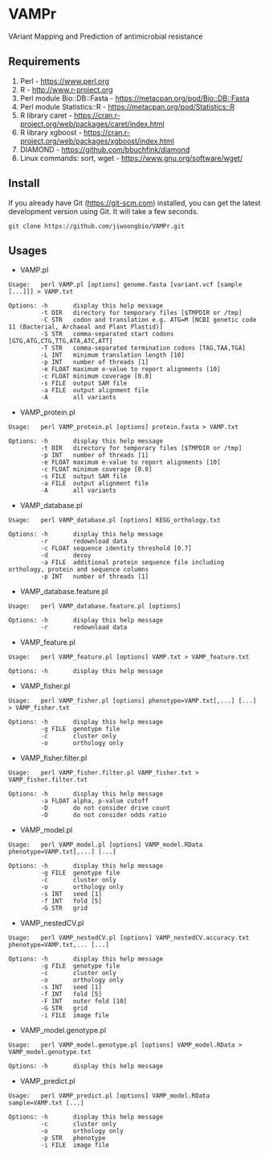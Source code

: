 # VAMPr
VAriant Mapping and Prediction of antimicrobial resistance


## Requirements

1. Perl - https://www.perl.org
2. R - http://www.r-project.org
3. Perl module Bio::DB::Fasta - https://metacpan.org/pod/Bio::DB::Fasta
4. Perl module Statistics::R - https://metacpan.org/pod/Statistics::R
5. R library caret - https://cran.r-project.org/web/packages/caret/index.html
6. R library xgboost - https://cran.r-project.org/web/packages/xgboost/index.html
7. DIAMOND - https://github.com/bbuchfink/diamond
8. Linux commands: sort, wget - https://www.gnu.org/software/wget/


## Install

If you already have Git (https://git-scm.com) installed, you can get the latest development version using Git. It will take a few seconds.
```
git clone https://github.com/jiwoongbio/VAMPr.git
```


## Usages

* VAMP.pl
```
Usage:   perl VAMP.pl [options] genome.fasta [variant.vcf [sample [...]]] > VAMP.txt

Options: -h       display this help message
         -t DIR   directory for temporary files [$TMPDIR or /tmp]
         -C STR   codon and translation e.g. ATG=M [NCBI genetic code 11 (Bacterial, Archaeal and Plant Plastid)]
         -S STR   comma-separated start codons [GTG,ATG,CTG,TTG,ATA,ATC,ATT]
         -T STR   comma-separated termination codons [TAG,TAA,TGA]
         -L INT   minimum translation length [10]
         -p INT   number of threads [1]
         -e FLOAT maximum e-value to report alignments [10]
         -c FLOAT minimum coverage [0.8]
         -s FILE  output SAM file
         -a FILE  output alignment file
         -A       all variants
```

* VAMP_protein.pl
```
Usage:   perl VAMP_protein.pl [options] protein.fasta > VAMP.txt

Options: -h       display this help message
         -t DIR   directory for temporary files [$TMPDIR or /tmp]
         -p INT   number of threads [1]
         -e FLOAT maximum e-value to report alignments [10]
         -c FLOAT minimum coverage [0.8]
         -s FILE  output SAM file
         -a FILE  output alignment file
         -A       all variants
```

* VAMP_database.pl
```
Usage:   perl VAMP_database.pl [options] KEGG_orthology.txt

Options: -h       display this help message
         -r       redownload data
         -c FLOAT sequence identity threshold [0.7]
         -d       decoy
         -a FILE  additional protein sequence file including orthology, protein and sequence columns
         -p INT   number of threads [1]
```

* VAMP_database.feature.pl
```
Usage:   perl VAMP_database.feature.pl [options]

Options: -h       display this help message
         -r       redownload data
```

* VAMP_feature.pl
```
Usage:   perl VAMP_feature.pl [options] VAMP.txt > VAMP_feature.txt

Options: -h       display this help message
```

* VAMP_fisher.pl
```
Usage:   perl VAMP_fisher.pl [options] phenotype=VAMP.txt[,...] [...] > VAMP_fisher.txt

Options: -h       display this help message
         -g FILE  genotype file
         -c       cluster only
         -o       orthology only
```

* VAMP_fisher.filter.pl
```
Usage:   perl VAMP_fisher.filter.pl VAMP_fisher.txt > VAMP_fisher.filter.txt

Options: -h       display this help message
         -a FLOAT alpha, p-value cutoff
         -D       do not consider drive count
         -O       do not consider odds ratio
```

* VAMP_model.pl
```
Usage:   perl VAMP_model.pl [options] VAMP_model.RData phenotype=VAMP.txt[,...] [...]

Options: -h       display this help message
         -g FILE  genotype file
         -c       cluster only
         -o       orthology only
         -s INT   seed [1]
         -f INT   fold [5]
         -G STR   grid
```

* VAMP_nestedCV.pl
```
Usage:   perl VAMP_nestedCV.pl [options] VAMP_nestedCV.accuracy.txt phenotype=VAMP.txt,... [...]

Options: -h       display this help message
         -g FILE  genotype file
         -c       cluster only
         -o       orthology only
         -s INT   seed [1]
         -f INT   fold [5]
         -F INT   outer fold [10]
         -G STR   grid
         -i FILE  image file
```

* VAMP_model.genotype.pl
```
Usage:   perl VAMP_model.genotype.pl [options] VAMP_model.RData > VAMP_model.genotype.txt

Options: -h       display this help message
```

* VAMP_predict.pl
```
Usage:   perl VAMP_predict.pl [options] VAMP_model.RData sample=VAMP.txt [...]

Options: -h       display this help message
         -c       cluster only
         -o       orthology only
         -p STR   phenotype
         -i FILE  image file
```

